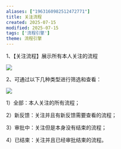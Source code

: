 ```yaml
---
aliases: ["1963160982512472771"]
title: 关注流程
created: 2025-07-15
modified: 2025-07-15
tags: ['流程引擎']
theme: 流程引擎
---
```


1、【关注流程】展示所有本人关注的流程

![](819789125087ce406bbe61b0f5cdaf8d.jpg)

2、可通过以下几种类型进行筛选和查看：

![](be5044a0f9326537bd06b10755cbe3f0.jpg)

1）全部：本人关注的所有流程；

2）新反馈：关注并且有新反馈需要查看的流程；

3）审批中：关注但是本身没有结束的流程；

4）已结束：关注并且已经审批结束的流程。